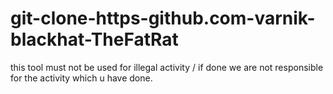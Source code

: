 # git-clone-https-github.com-varnik-blackhat-TheFatRat
this tool must not be used for illegal activity / if done we are not responsible for the activity which u have done.
